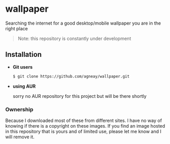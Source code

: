 # wallpaper
Searching the internet for a good desktop/mobile wallpaper you are in the right place



> Note: this repository is constantly under development 

## Installation

+ **Git users**

  ```bash
  $ git clone https://github.com/agneay/wallpaper.git 

+ **using AUR**

  sorry no AUR repository for this project but will be there shortly

### Ownership

Because I downloaded most of these from different sites. I have no way of knowing if there is a copyright on these images. If you find an image hosted in this repository that is yours and of limited use, please let me know and I will remove it.
